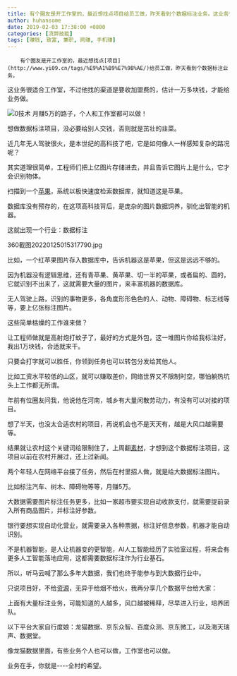 ```yaml
---
title: 有个圈友是开工作室的，最近想找点项目给员工做，昨天看到个数据标注业务。这业务很适合工作室，不过他找的渠道是要收加盟费的，估计一万多块钱，才能给业务做。 想做数据标注项目，没必要给别人交钱，否则就是茁壮的韭菜。近几年无人驾驶很火，是本世纪的高科技了吧，它是如何像人一样感知复杂的路况呢？其实道理很简单，工程师们把上亿图片存储进去，并且告诉它图片上是什么，它才会识别物体。扫描到一个苹果，系统以极快速度检索数据库，就知道这是苹果。数据库没有预存的，在这项高科技背后，是庞杂的图片数据饲养，驯化出智能的机器。这就出现一个行业：数据标注360截图20220125015317790.jpg比如，一个红苹果图片存入数据库中，告诉机器这是苹果，但这是远远不够的。因为机器没有逻辑思维，还有青苹果、黄苹果、切一半的苹果，或者扁的、圆的，它就识别不出来了，这就需要大量的图片，来丰富机器的数据库。无人驾驶上路，识别的事物更多，各角度形形色色的人、动物、障碍物、标志线等等，要上亿张标注图片。这些简单枯燥的工作谁来做？让工程师做就是高射炮打蚊子了，最好的方式是外包，这一堆图片你给我标注好，我出1万块钱，合适就来干。只要会打字就可以胜任，你领到任务也可以转包分发给其他人。比如工资水平较低的山区，就可以赚取差价，网络世界又不限制时空，哪怕躺热坑头上工作都无所谓。年前有位圈友问我，他说他在河南，城乡有大量闲散劳动力，有没有可以对接的项目。想了半天，也没太合适农村的项目，再说机会也不是天天有，越是大风口越需要等。结果就让农村这个关键词给限制住了，上周翻素材，才想到这个数据标注项目，这项目以前在农村开展过，还上过新闻。两个年轻人在网络平台接了任务，然后在村里招人做，就是给大数据标注图片。比如标注汽车、树木、障碍物等等，月赚5万。大数据需要图片标注任务更多，比如一家超市要实现自动收款支付，就需要提前录入所有商品图片，并标注好参数。银行要想实现自动化营业，就需要录入各种票据，标注好信息参数，机器才能自动识别。不是机器智能，是人让机器变的更智能，AI人工智能经历了实验室过程，将来会有更多人工智能落地应用，这都需要数据标注作为行业基石。所以，听马云喊了那么多年大数据，我们也终于能参与到大数据行业中。只说项目好，不给资源，无异于给烟不给火，我再分享几个数据平台给大家：上面有大量标注业务，可能知道的人越多，风口越被稀释，尽早进入行业，培养团队。以下平台大家自行度娘：龙猫数据、京东众智、百度众测、京东微工，以及海天瑞声、数据堂。像龙猫数据里面，有些业务个人也可以做，工作室也可以做。业务在手，你就是----全村的希望。
author: huhansome
date: 2019-02-03 17:38:00 +0800
categories: [流弊技能]
tags: [赚钱, 致富, 兼职, 网赚, 手机赚]
---
```



        有个圈友是开工作室的，最近想找点[项目](http://www.yi09.cn/tags/%E9%A1%B9%E7%9B%AE/)给员工做，昨天看到个数据标注业务。  
  
这业务很适合工作室，不过他找的渠道是要收加盟费的，估计一万多块钱，才能给业务做。  
  
![0技术 月赚5万的路子，个人和工作室都可以做！
](http://www.yi09.cn/zb_users/upload/2022/01/20220125220849164311972946491.jpeg)  
  
想做数据标注项目，没必要给别人交钱，否则就是茁壮的韭菜。  
  
近几年无人驾驶很火，是本世纪的高科技了吧，它是如何像人一样感知复杂的路况呢？  
  
其实道理很简单，工程师们把上亿图片存储进去，并且告诉它图片上是什么，它才会识别物体。  
  
扫描到一个[苹果](http://www.yi09.cn/tags/%E8%8B%B9%E6%9E%9C/)，系统以极快速度检索数据库，就知道这是苹果。  
  
数据库没有预存的，在这项高科技背后，是庞杂的图片数据饲养，驯化出智能的机器。  
  
这就出现一个行业：数据标注  
  
360截图20220125015317790.jpg  
  
比如，一个红苹果图片存入数据库中，告诉机器这是苹果，但这是远远不够的。  
  
因为机器没有逻辑思维，还有青苹果、黄苹果、切一半的苹果，或者扁的、圆的，它就识别不出来了，这就需要大量的图片，来丰富机器的数据库。  
  
无人驾驶上路，识别的事物更多，各角度形形色色的人、动物、障碍物、标志线等等，要上亿张标注图片。  
  
这些简单枯燥的工作谁来做？  
  
让工程师做就是高射炮打蚊子了，最好的方式是外包，这一堆图片你给我标注好，我出1万块钱，合适就来干。  
  
只要会打字就可以胜任，你领到任务也可以转包分发给其他人。  
  
比如工资水平较低的山区，就可以赚取差价，网络世界又不限制时空，哪怕躺热坑头上工作都无所谓。  
  
年前有位圈友问我，他说他在河南，城乡有大量闲散劳动力，有没有可以对接的项目。  
  
想了半天，也没太合适农村的项目，再说机会也不是天天有，越是大风口越需要等。  
  
结果就让农村这个关键词给限制住了，上周翻[素材](http://www.yi09.cn/tags/%E7%B4%A0%E6%9D%90/)，才想到这个数据标注项目，这项目以前在农村开展过，还上过新闻。  
  
两个年轻人在网络平台接了任务，然后在村里招人做，就是给大数据标注图片。  
  
比如标注汽车、树木、障碍物等等，月赚5万。  
  
大数据需要图片标注任务更多，比如一家超市要实现自动收款支付，就需要提前录入所有商品图片，并标注好参数。  
  
银行要想实现自动化营业，就需要录入各种票据，标注好信息参数，机器才能自动识别。  
  
不是机器智能，是人让机器变的更智能，AI人工智能经历了实验室过程，将来会有更多人工智能落地应用，这都需要数据标注作为行业基石。  
  
所以，听马云喊了那么多年大数据，我们也终于能参与到大数据行业中。  
  
只说项目好，不给[资源](http://www.yi09.cn/tags/%E8%B5%84%E6%BA%90/)，无异于给烟不给火，我再分享几个数据平台给大家：  
  
上面有大量标注业务，可能知道的人越多，风口越被稀释，尽早进入行业，培养团队。  
  
以下平台大家自行度娘：龙猫数据、京东众智、百度众测、京东微工，以及海天瑞声、数据堂。  
  
像龙猫数据里面，有些业务个人也可以做，工作室也可以做。  
  
业务在手，你就是----全村的希望。

